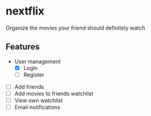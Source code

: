 # nextflix
Organize the movies your friend should definitely watch

## Features

* User management
    * [x] Login
    * [ ] Register
* [ ] Add friends
* [ ] Add movies to friends watchlist
* [ ] View own watchlist
* [ ] Email notifications
